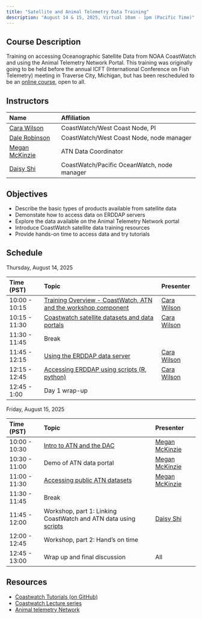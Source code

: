 ```yaml
---
title: "Satellite and Animal Telemetry Data Training"
description: "August 14 & 15, 2025, Virtual 10am - 1pm (Pacific Time)"
---
```



## Course Description
Training on accessing Oceanographic Satellite Data from NOAA CoastWatch
and using the Animal Telemetry Network Portal.  This training was originally going to be held before
the annual ICFT (International Conference on Fish Telemetry) meeting in Traverse City, Michigan, but has been rescheduled to be an [online course](https://meet.google.com/ctm-nrob-xrb), open to all.


## Instructors

 | Name              | Affiliation                    | 
 |:-----------------|:-----------------------------------------------------------------------------|
 | [Cara Wilson](mailto:cara.wilson@noaa.gov)       | CoastWatch/West Coast Node, PI |
 | [Dale Robinson](mailto:dale.robinson@noaa.gov)     | CoastWatch/West Coast Node, node manager |
 | [Megan McKinzie](mailto:mmckinzie@mbari.org)    | ATN Data Coordinator |
 | [Daisy Shi](mailto:hui.shi@noaa.gov)         | CoastWatch/Pacific OceanWatch, node manager |
    
## Objectives
* Describe the basic types of products available from satellite data
* Demonstate how to access data on ERDDAP servers 
* Explore the data available on the Animal Telemetry Network portal
* Introduce CoastWatch satellite data training resources
* Provide hands-on time to access data and try tutorials


## Schedule

Thursday, August 14, 2025 

| Time (PST)      | Topic                                                                         | Presenter                    |
|:-------------|:-----------------------------------------------------------------------------|:----------------------------|
| 10:00 - 10:15 | [Training  Overview - CoastWatch, ATN and the workshop component](../presentations/afs24/IntrotoCoastWatchandATNCourse.pptx.pdf)                   | [Cara Wilson](mailto:cara.wilson@noaa.gov)       | 
| 10:15 - 11:30 | [Coastwatch satellite datasets and data portals](../presentations/afs24/Overview%20of%20Satellite%20Data%20.pptx.pdf)                                    | [Cara Wilson](mailto:cara.wilson@noaa.gov)       |
| 11:30 - 11:45 |   Break                                                                           |        |
| 11:45 - 12:15 | [Using the ERDDAP data server](../presentations/afs24/ERDDAP-intro.pptx.pdf)                                                      | [Cara Wilson](mailto:cara.wilson@noaa.gov)                 |
| 12:15 - 12:45 | [Accessing ERDDAP using scripts (R, python)](../presentations/afs24/GitHubTutorials.pptx.pdf)                                         | [Cara Wilson](mailto:cara.wilson@noaa.gov)       |
| 12:45 - 1:00  | Day 1 wrap-up                                                                        |                   |  


Friday, August 15, 2025 

| Time (PST)      | Topic                                                                         | Presenter                    |
|:-------------|:-----------------------------------------------------------------------------|:----------------------------|
| 10:00 - 10:30   | [Intro to ATN and the DAC](../presentations/afs24/McKinzie_Intro%20to%20ATN%20&%20the%20DAC_Satellite%20Data%20Training%20Course_25Oct24.pptx.pdf)                                                           | [Megan McKinzie](mailto:mmckinzie@mbari.org)    |
| 10:30 - 11:00   | Demo of ATN data portal                                                            | [Megan McKinzie](mailto:mmckinzie@mbari.org)    |
| 11:00 - 11:30   | [Accessing public ATN datasets](../presentations/afs24/McKinzie_Accessing%20Public%20ATN%20Data_25Oct24.pptx.pdf)                                                      | [Megan McKinzie](mailto:mmckinzie@mbari.org)    |
| 11:30 - 11:45   | Break                                                                              |                   |
| 11:45 - 12:00   | Workshop, part 1: Linking CoastWatch and ATN data using [scripts](https://github.com/coastwatch-training/CoastWatch-Tutorials/tree/main/matchup-satellite-data-to-ATN-animal-tracks)                    | [Daisy Shi](mailto:hui.shi@noaa.gov)       |
| 12:00 - 12:45   | Workshop, part 2: Hand’s on time                                                   |                   |
| 12:45 - 13:00   | Wrap up and final discussion                                                       | All               |


## Resources
- [Coastwatch Tutorials (on GitHub)](https://github.com/coastwatch-training/CoastWatch-Tutorials/blob/main/README.md)
- [Coastwatch Lecture series](https://umd.instructure.com/courses/1336575/pages/all-lectures)
- [Animal telemetry Network](https://portal.atn.ioos.us/)
